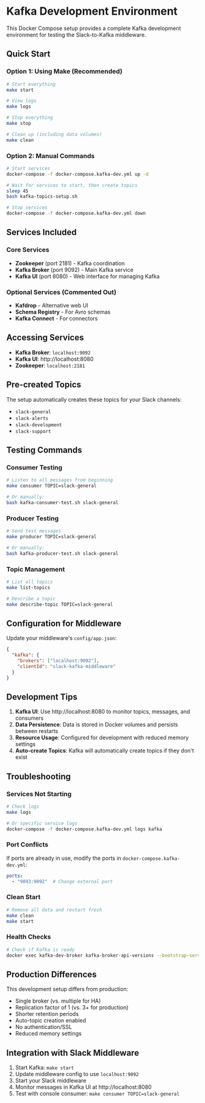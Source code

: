 # Kafka Development Environment

This Docker Compose setup provides a complete Kafka development environment for testing the Slack-to-Kafka middleware.

## Quick Start

### Option 1: Using Make (Recommended)
```bash
# Start everything
make start

# View logs
make logs

# Stop everything
make stop

# Clean up (including data volumes)
make clean
```

### Option 2: Manual Commands
```bash
# Start services
docker-compose -f docker-compose.kafka-dev.yml up -d

# Wait for services to start, then create topics
sleep 45
bash kafka-topics-setup.sh

# Stop services
docker-compose -f docker-compose.kafka-dev.yml down
```

## Services Included

### Core Services
- **Zookeeper** (port 2181) - Kafka coordination
- **Kafka Broker** (port 9092) - Main Kafka service
- **Kafka UI** (port 8080) - Web interface for managing Kafka

### Optional Services (Commented Out)
- **Kafdrop** - Alternative web UI
- **Schema Registry** - For Avro schemas
- **Kafka Connect** - For connectors

## Accessing Services

- **Kafka Broker**: `localhost:9092`
- **Kafka UI**: http://localhost:8080
- **Zookeeper**: `localhost:2181`

## Pre-created Topics

The setup automatically creates these topics for your Slack channels:
- `slack-general`
- `slack-alerts`
- `slack-development`
- `slack-support`

## Testing Commands

### Consumer Testing
```bash
# Listen to all messages from beginning
make consumer TOPIC=slack-general

# Or manually:
bash kafka-consumer-test.sh slack-general
```

### Producer Testing
```bash
# Send test messages
make producer TOPIC=slack-general

# Or manually:
bash kafka-producer-test.sh slack-general
```

### Topic Management
```bash
# List all topics
make list-topics

# Describe a topic
make describe-topic TOPIC=slack-general
```

## Configuration for Middleware

Update your middleware's `config/app.json`:
```json
{
  "kafka": {
    "brokers": ["localhost:9092"],
    "clientId": "slack-kafka-middleware"
  }
}
```

## Development Tips

1. **Kafka UI**: Use http://localhost:8080 to monitor topics, messages, and consumers
2. **Data Persistence**: Data is stored in Docker volumes and persists between restarts
3. **Resource Usage**: Configured for development with reduced memory settings
4. **Auto-create Topics**: Kafka will automatically create topics if they don't exist

## Troubleshooting

### Services Not Starting
```bash
# Check logs
make logs

# Or specific service logs
docker-compose -f docker-compose.kafka-dev.yml logs kafka
```

### Port Conflicts
If ports are already in use, modify the ports in `docker-compose.kafka-dev.yml`:
```yaml
ports:
  - "9093:9092"  # Change external port
```

### Clean Start
```bash
# Remove all data and restart fresh
make clean
make start
```

### Health Checks
```bash
# Check if Kafka is ready
docker exec kafka-dev-broker kafka-broker-api-versions --bootstrap-server localhost:9092
```

## Production Differences

This development setup differs from production:
- Single broker (vs. multiple for HA)
- Replication factor of 1 (vs. 3+ for production)
- Shorter retention periods
- Auto-topic creation enabled
- No authentication/SSL
- Reduced memory settings

## Integration with Slack Middleware

1. Start Kafka: `make start`
2. Update middleware config to use `localhost:9092`
3. Start your Slack middleware
4. Monitor messages in Kafka UI at http://localhost:8080
5. Test with console consumer: `make consumer TOPIC=slack-general`

